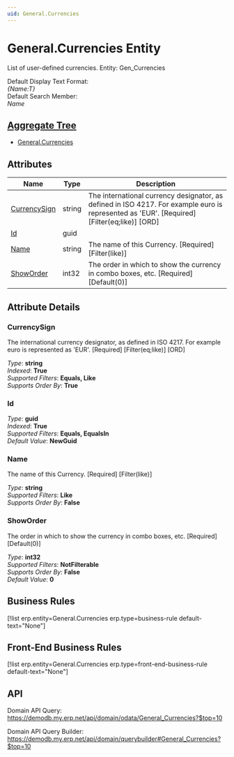 ```yaml
---
uid: General.Currencies
---
```

# General.Currencies Entity

List of user-defined currencies. Entity: Gen_Currencies

Default Display Text Format:  
_{Name:T}_  
Default Search Member:  
_Name_  

## [Aggregate Tree](xref:aggregates)  
* [General.Currencies](General.Currencies.md)  

## Attributes

| Name | Type | Description |
| ---- | ---- | --- |
| [CurrencySign](General.Currencies.md#currencysign) | string | The international currency designator, as defined in ISO 4217. For example euro is represented as 'EUR'. [Required] [Filter(eq;like)] [ORD] 
| [Id](General.Currencies.md#id) | guid |  
| [Name](General.Currencies.md#name) | string | The name of this Currency. [Required] [Filter(like)] 
| [ShowOrder](General.Currencies.md#showorder) | int32 | The order in which to show the currency in combo boxes, etc. [Required] [Default(0)] 


## Attribute Details

### CurrencySign

The international currency designator, as defined in ISO 4217. For example euro is represented as 'EUR'. [Required] [Filter(eq;like)] [ORD]

_Type_: **string**  
_Indexed_: **True**  
_Supported Filters_: **Equals, Like**  
_Supports Order By_: **True**  

### Id

_Type_: **guid**  
_Indexed_: **True**  
_Supported Filters_: **Equals, EqualsIn**  
_Default Value_: **NewGuid**  

### Name

The name of this Currency. [Required] [Filter(like)]

_Type_: **string**  
_Supported Filters_: **Like**  
_Supports Order By_: **False**  

### ShowOrder

The order in which to show the currency in combo boxes, etc. [Required] [Default(0)]

_Type_: **int32**  
_Supported Filters_: **NotFilterable**  
_Supports Order By_: **False**  
_Default Value_: **0**  



## Business Rules

[!list erp.entity=General.Currencies erp.type=business-rule default-text="None"]

## Front-End Business Rules

[!list erp.entity=General.Currencies erp.type=front-end-business-rule default-text="None"]

## API

Domain API Query:
<https://demodb.my.erp.net/api/domain/odata/General_Currencies?$top=10>

Domain API Query Builder:
<https://demodb.my.erp.net/api/domain/querybuilder#General_Currencies?$top=10>

